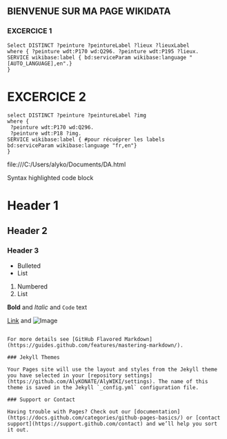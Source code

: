 ## BIENVENUE SUR MA PAGE WIKIDATA

### EXCERCICE 1
```sparql
Select DISTINCT ?peinture ?peintureLabel ?lieux ?lieuxLabel
where { ?peinture wdt:P170 wd:Q296. ?peinture wdt:P195 ?lieux.
SERVICE wikibase:label { bd:serviceParam wikibase:language "[AUTO_LANGUAGE],en".}
}
```
# EXCERCICE 2
```sparql
select DISTINCT ?peinture ?peintureLabel ?img 
where {
 ?peinture wdt:P170 wd:Q296.
 ?peinture wdt:P18 ?img.
SERVICE wikibase:label { #pour récuéprer les labels
bd:serviceParam wikibase:language "fr,en"}
}
```
file:///C:/Users/alyko/Documents/DA.html

Syntax highlighted code block

# Header 1
## Header 2
### Header 3

- Bulleted
- List

1. Numbered
2. List

**Bold** and _Italic_ and `Code` text

[Link](url) and ![Image](src)
```

For more details see [GitHub Flavored Markdown](https://guides.github.com/features/mastering-markdown/).

### Jekyll Themes

Your Pages site will use the layout and styles from the Jekyll theme you have selected in your [repository settings](https://github.com/AlyKONATE/AlyWIKI/settings). The name of this theme is saved in the Jekyll `_config.yml` configuration file.

### Support or Contact

Having trouble with Pages? Check out our [documentation](https://docs.github.com/categories/github-pages-basics/) or [contact support](https://support.github.com/contact) and we’ll help you sort it out.
